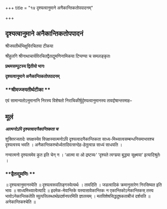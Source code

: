 +++
title = "१४ दृश्यत्वानुमाने अनैकान्तिकतोपपादनम्"

+++


## दृश्यत्वानुमाने अनैकान्तिकतोपपादनं

श्रीजयतीर्थभिक्षुविरचितया टीकया

श्रीहुलगि श्रीनाथाचार्यविरचितद्वैतद्युमणिनामिकया टिप्पण्या च समलङ्कृतः

**प्रथमसम्पुटस्य द्वितीयो भागः**

**दृश्यत्वानुमाने अनैकान्तिकतोपपादनम्**

### **श्रीमज्जयतीर्थटीका **

एवं सामान्यतोऽनुमानानि निरस्य विशेषतो निराचिकीर्षुर्दृश्यत्वानुमानस्य तावद्दोषान्तरमाह–

## **मूलं**

***आत्मनोऽपि दृश्यत्वादनैकान्तिकता च***

शुक्तिरजतादेः सपक्षस्येव विपक्षस्यात्मनोऽपि दृश्यत्वादनैकान्तिकता साध्य-मिथ्यात्वसम्बन्धनियमाभावश्च दृश्यत्वस्य भवति । अनैकान्तिकश्चोर्ध्वतादिवत्सन्देह-हेतुत्वान्न साध्यं साधयति ।

नन्वात्मनो दृश्यत्वमेव कुत इति चेन् न । ‘आत्मा वा ओ द्रष्टव्यः’ ‘दृश्यते त्वग्य्रया बुद्ध्या सूक्ष्मया’ इत्यादिश्रुतेः ।

### **द्वैतद्युमणिः **

॥ दृश्यत्वानुमानस्येति ॥ दृश्यत्वरूपलिङ्गस्येत्यर्थः । तावदिति । जडत्वादिकं क्रमानुसारेण निरसिष्यत इति भावः ॥ साध्यमिथ्यात्वेत्यादि ॥ इदमेक-मेवान्तिके यस्यासावेकान्तिकः न एकान्तिकोऽनेकान्तिकस् तस्य भावोऽनेकान्तिकतेति व्युत्पत्तिलब्धार्थप्रदर्शनपरमिति ज्ञातव्यम् । मतविशेषसिद्धदूषकताबीजं दर्शयति ॥ अनेकान्तिकश्चेति ॥

